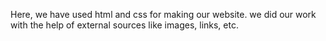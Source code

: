 Here, we have used html and css for making our website. we did our work with the help of external sources like images, links, etc.
